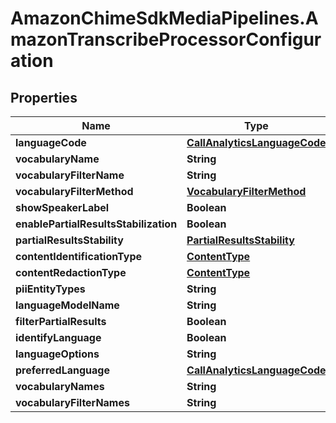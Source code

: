 # AmazonChimeSdkMediaPipelines.AmazonTranscribeProcessorConfiguration

## Properties

Name | Type | Description | Notes
------------ | ------------- | ------------- | -------------
**languageCode** | [**CallAnalyticsLanguageCode**](CallAnalyticsLanguageCode.md) |  | [optional] 
**vocabularyName** | **String** |  | [optional] 
**vocabularyFilterName** | **String** |  | [optional] 
**vocabularyFilterMethod** | [**VocabularyFilterMethod**](VocabularyFilterMethod.md) |  | [optional] 
**showSpeakerLabel** | **Boolean** |  | [optional] 
**enablePartialResultsStabilization** | **Boolean** |  | [optional] 
**partialResultsStability** | [**PartialResultsStability**](PartialResultsStability.md) |  | [optional] 
**contentIdentificationType** | [**ContentType**](ContentType.md) |  | [optional] 
**contentRedactionType** | [**ContentType**](ContentType.md) |  | [optional] 
**piiEntityTypes** | **String** |  | [optional] 
**languageModelName** | **String** |  | [optional] 
**filterPartialResults** | **Boolean** |  | [optional] 
**identifyLanguage** | **Boolean** |  | [optional] 
**languageOptions** | **String** |  | [optional] 
**preferredLanguage** | [**CallAnalyticsLanguageCode**](CallAnalyticsLanguageCode.md) |  | [optional] 
**vocabularyNames** | **String** |  | [optional] 
**vocabularyFilterNames** | **String** |  | [optional] 


